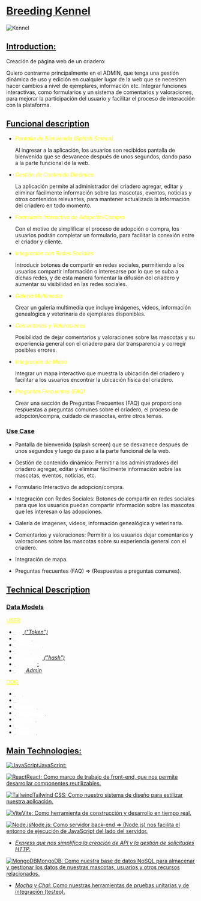 # <u>Breeding Kennel</u>

![Kennel](https://media1.giphy.com/media/v1.Y2lkPTc5MGI3NjExZnM4M2dhY2pubjI3bTZkOTAzcWlpdzkxcTI2bGFnNG1taXZuNDFwbSZlcD12MV9pbnRlcm5hbF9naWZfYnlfaWQmY3Q9Zw/gQ0w92ggtPypO/giphy.gif)

## <u>Introduction:</u>

Creación de página web de un criadero:

Quiero centrarme principalmente en el ADMIN, que tenga una gestión dinámica de uso y edición en cualquier lugar de la web que se necesiten hacer cambios a nivel de ejemplares, información etc.
Integrar funciones interactivas, como formularios y un sistema de comentarios y valoraciones, para mejorar la participación del usuario y facilitar el proceso de interacción con la plataforma.

## <u>Funcional description</u>

- _<p style="color:yellow;">Pantalla de Bienvenida (Splash Screen)</p>_
  Al ingresar a la aplicación, los usuarios son recibidos pantalla de bienvenida que se desvanece después de unos segundos, dando paso a la parte funcional de la web.

- _<p style="color:yellow;">Gestión de Contenido Dinámico</p>_
  La aplicación permite al administrador del criadero agregar, editar y eliminar fácilmente información sobre las mascotas, eventos, noticias y otros contenidos relevantes, para mantener actualizada la información del criadero en todo momento.

- _<p style="color:yellow;">Formulario Interactivo de Adopción/Compra</p>_
  Con el motivo de simplificar el proceso de adopción o compra, los usuarios podrán completar un formulario, para facilitar la conexión entre el criador y cliente.

- _<p style="color:yellow;">Integración con Redes Sociales</p>_
  Introducir botones de compartir en redes sociales, permitiendo a los usuarios compartir información o interesarse por lo que se suba a dichas redes, y de esta manera fomentar la difusión del criadero y aumentar su visibilidad en las redes sociales.

- _<p style="color:yellow;">Galería Multimedia</p>_
  Crear un galería multimedia que incluye imágenes, videos, información genealógica y veterinaria de ejemplares disponibles.

- _<p style="color:yellow;">Comentarios y Valoraciones</p>_
  Posibilidad de dejar comentarios y valoraciones sobre las mascotas y su experiencia general con el criadero para dar transparencia y corregir posibles errores.

- _<p style="color:yellow;">Integración de Mapa</p>_
  Integrar un mapa interactivo que muestra la ubicación del criadero y facilitar a los usuarios encontrar la ubicación física del criadero.

- _<p style="color:yellow;">Preguntas Frecuentes (FAQ)</p>_
  Crear una sección de Preguntas Frecuentes (FAQ) que proporciona respuestas a preguntas comunes sobre el criadero, el proceso de adopción/compra, cuidado de mascotas, entre otros temas.

### <u>Use Case</u>

- Pantalla de bienvenida (splash screen) que se desvanece después de unos segundos y luego da paso a la parte funcional de la web.

- Gestión de contenido dinámico: Permitir a los administradores del criadero agregar, editar y eliminar fácilmente información sobre las mascotas, eventos, noticias, etc.

- Formulario Interactivo de adopcion/compra.

- Integración con Redes Sociales: Botones de compartir en redes sociales para que los usuarios puedan compartir información sobre las mascotas que les interesan o las adopciones.

- Galería de imagenes, videos, información genealógica y veterinaria.

- Comentarios y valoraciones: Permitir a los usuarios dejar comentarios y valoraciones sobre las mascotas sobre su experiencia general con el criadero.

- Integración de mapa.

- Preguntas frecuentes (FAQ) => (Respuestas a preguntas comunes).

## <u>Technical Description<u/>

### Data Models

<u><p style="color:yellow;">USER<p/><u/>

- <u style="color:white;">id :</u> _("Token")_
- <u style="color:white;">name :</u>
- <u style="color:white;">username :</u>
- <u style="color:white;">email :</u>
- <u style="color:white;">password :</u> _("hash")_
- <u style="color:white;">nombre :</u>:
- <u style="color:white;">rol :</u> _*Admin*_

<u><p style="color:yellow;">DOG<p/><u/>

- <u style="color:white;">id :</u>
- <u style="color:white;">chip :</u>
- <u style="color:white;">nombre :</u>
- <u style="color:white;">nacimiento :</u>
- <u style="color:white;">genero :</u>
- <u style="color:white;">afijo :</u>
- <u style="color:white;">imagen :</u>

## <u>Main Technologies:</u>

![JavaScript](https://img.icons8.com/?size=48&id=108784&format=png)JavaScript:

![React](https://img.icons8.com/?size=40&id=bzf0DqjXFHIW&format=png)React: Como marco de trabajo de front-end, que nos permite desarrollar componentes reutilizables.

![Tailwind](https://img.icons8.com/?size=48&id=4PiNHtUJVbLs&format=png)Tailwind CSS: Como nuestro sistema de diseño para estilizar nuestra aplicación.

![Vite](https://img.icons8.com/?size=48&id=dJjTWMogzFzg&format=png)Vite: Como herramienta de construcción y desarrollo en tiempo real.

![Node.js](https://img.icons8.com/?size=48&id=54087&format=png)Node.js: Como servidor back-end => (Node.js) nos facilita el entorno de ejecución de JavaScript del lado del servidor.

- _Express que nos simplifica la creación de API y la gestión de solicitudes HTTP._

![MongoDB](https://img.icons8.com/?size=48&id=74402&format=png)MongoDB: Como nuestra base de datos NoSQL para almacenar y gestionar los datos de nuestras mascotas, usuarios y otros recursos relacionados.

- _Mocha y Chai:_ Como nuestras herramientas de pruebas unitarias y de integración (testeo).
